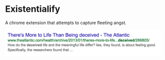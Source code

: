 Existentialify 
==============
A chrome extension that attempts to capture fleeting angst.

<img src="poor_humor.png">
